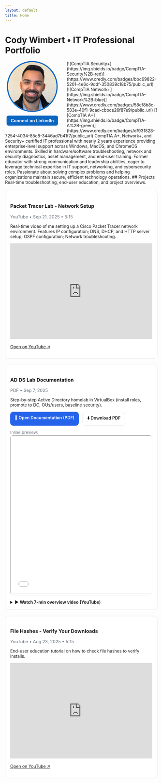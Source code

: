 ```yaml
---
layout: default
title: Home
---
```

# Cody Wimbert • IT Professional Portfolio
<div class="profile">
  <img src="assets/1741474286957.jpeg" alt="Cody Wimbert Headshot" class="headshot-left">
  <a class="btn linkedin" href="https://www.linkedin.com/in/codywimbert" target="_blank">Connect on LinkedIn</a>
</div>
[![CompTIA Security+](https://img.shields.io/badge/CompTIA-Security%2B-red)](https://www.credly.com/badges/bbc69822-5201-4e6c-9ddf-350839c18b75/public_url)
[![CompTIA Network+](https://img.shields.io/badge/CompTIA-Network%2B-blue)](https://www.credly.com/badges/58cf8b8c-583e-40f1-9cad-cbbce26f87e9/public_url)
[![CompTIA A+](https://img.shields.io/badge/CompTIA-A%2B-green)](https://www.credly.com/badges/df931828-7254-4034-85c8-3446ad7b41f7/public_url)
CompTIA A+, Network+, and Security+ certified IT professional with nearly 2 years experience providing enterprise-level support across Windows, MacOS, and ChromeOS environments. Skilled in hardware/software troubleshooting, network and security diagnostics, asset management, and end-user training. Former educator with strong communication and leadership abilities, eager to leverage technical expertise in IT support, networking, and cybersecurity roles. Passionate about solving complex problems and helping organizations maintain secure, efficient technology operations.
## Projects
Real-time troubleshooting, end-user education, and project overviews.
<div class="card">
  <h3>Packet Tracer Lab - Network Setup</h3>
  <div class="meta">YouTube • Sep 21, 2025 • 5:15</div>
  <p>Real-time video of me setting up a Cisco Packet Tracer network environment. Features IP configuration; DNS, DHCP, and HTTP server setup; OSPF configuration; Network troubleshooting.</p>
  <iframe width="100%" height="315"
    src="https://www.youtube.com/embed/MA3ZNwMtxPw?rel=0&modestbranding=1"
    title="Packet Tracer Lab - Network Setup" frameborder="0"
    allow="accelerometer; autoplay; clipboard-write; encrypted-media; gyroscope; picture-in-picture"
    allowfullscreen></iframe>
  <p><a href="https://youtu.be/MA3ZNwMtxPw" target="_blank">Open on YouTube ↗</a></p>
</div>
<div class="card">
  <h3>AD DS Lab Documentation</h3>
  <div class="meta">PDF • Sep 7, 2025</div>
  <p>Step-by-step Active Directory homelab in VirtualBox (install roles, promote to DC, OUs/users, baseline security).</p>
  <div class="actions">
    <a class="btn primary" href="assets/docs/AD Homelab Documentation.pdf" target="_blank">📄 Open Documentation (PDF)</a>
    <a class="btn" href="assets/docs/AD Homelab Documentation.pdf" download>⬇️ Download PDF</a>
  </div>
  <div class="note">Inline preview:</div>
  <div class="preview">
    <iframe src="assets/docs/AD Homelab Documentation.pdf#view=FitH" width="100%" height="520"></iframe>
  </div>
  <details>
    <summary>▶ Watch 7-min overview video (YouTube)</summary>
    <div class="meta">YouTube • Aug 25, 2025 • 7:16</div>
    <iframe width="100%" height="315"
      src="https://www.youtube-nocookie.com/embed/wJvPo97CihI?rel=0&modestbranding=1"
      title="AD DS Lab Overview" frameborder="0"
      allow="accelerometer; autoplay; clipboard-write; encrypted-media; gyroscope; picture-in-picture"
      allowfullscreen></iframe>
    <p><a href="https://youtu.be/wJvPo97CihI" target="_blank">Open on YouTube ↗</a></p>
  </details>
</div>
<div class="card">
  <h3>File Hashes - Verify Your Downloads</h3>
  <div class="meta">YouTube • Aug 23, 2025 • 5:15</div>
  <p>End-user education tutorial on how to check file hashes to verify installs.</p>
  <!-- Replace VIDEO_ID with the part after v= in your YouTube link -->
  <iframe width="100%" height="315"
  src="https://youtube.com/embed/tgAu_R2t-Zc"
  title="Test" frameborder="0"
  allow="accelerometer; autoplay; clipboard-write; encrypted-media; gyroscope; picture-in-picture"
  allowfullscreen></iframe>
  <p><a href="https://youtu.be/tgAu_R2t-Zc" target="_blank">Open on YouTube ↗</a></p>
</div>
<style>
.card{border:1px solid #e5e7eb;border-radius:12px;padding:16px;background:#fff;margin:20px 0}
.meta{color:#6b7280;font-size:.9rem;margin:6px 0}
.actions{display:flex;gap:12px;flex-wrap:wrap;margin:10px 0 14px}
.btn{display:inline-block;padding:10px 14px;border-radius:10px;border:1px solid #e5e7eb;text-decoration:none;font-weight:600}
.btn.primary{background:#2563eb;color:#fff;border-color:#2563eb}
.note{color:#6b7280;font-size:.85rem}
.preview{border:1px solid #e5e7eb;border-radius:10px;overflow:hidden}
details{margin-top:14px}
details > summary{cursor:pointer;font-weight:700}
  /* 👇 Add this */
.btn.linkedin {
  background-color: #0A66C2; /* LinkedIn blue */
  color: #fff;
  border-color: #0A66C2;
}
.btn.linkedin:hover {
  background-color: #004182; /* darker hover */
}
.links {
  margin: 12px 0 32px; /* adds space under the button */
  text-align: left;    /* change to center if you want centered button */
}
.profile {
  float: left;
  text-align: center;
  margin: 0 24px 20px 0; /* space between profile and text */
  width: 180px;          /* width of the left column */
}
.headshot-left {
  width: 160px;
  height: 160px;
  border-radius: 50%;        /* circle */
  object-fit: cover;
  border: 4px solid #0A66C2; /* LinkedIn blue frame */
  display: block;
  margin: 0 auto 12px;       /* center inside profile column */
}
.btn.linkedin {
  display: inline-block;
  background-color: #0A66C2;
  color: #fff;
  border: none;
  padding: 8px 14px;
  border-radius: 6px;
  font-weight: 600;
  text-decoration: none;
  font-size: 0.9rem;
}
.btn.linkedin:hover {
  background-color: #004182;
}
</style>
